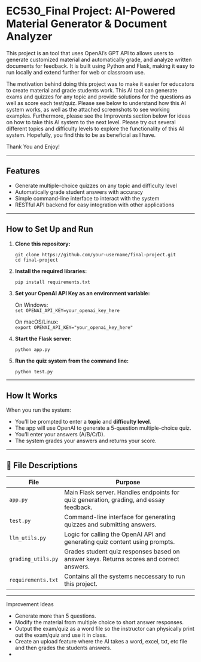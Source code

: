 # EC530_Final Project: AI-Powered Material Generator & Document Analyzer

This project is an tool that uses OpenAI’s GPT API to allows users to generate customized material and automatically grade, and analyze written documents for feedback. It is built using Python and Flask, making it easy to run locally and extend further for web or classroom use.

The motivation behind doing this project was to make it easier for educators to create material and grade students work. This AI tool can generate exams and quizzes for any topic and provide solutions for the questions as well as score each test/quiz. Please see below to understand how this AI system works, as well as the attached screenshots to see working examples. Furthermore, please see the Improvents section below for ideas on how to take this AI system to the next level. 
Please try out several different topics and difficulty levels to explore the functionality of this AI system. Hopefully, you find this to be as beneficial as I have. 

Thank You and Enjoy!

---

## Features

- Generate multiple-choice quizzes on any topic and difficulty level  
- Automatically grade student answers with accuracy  
- Simple command-line interface to interact with the system  
- RESTful API backend for easy integration with other applications  

---

## How to Set Up and Run

1. **Clone this repository:**

   `git clone https://github.com/your-username/final-project.git`  
   `cd final-project`

2. **Install the required libraries:**

   `pip install requirements.txt`

3. **Set your OpenAI API Key as an environment variable:**

   On Windows:  
   `set OPENAI_API_KEY=your_openai_key_here`

   On macOS/Linux:  
   `export OPENAI_API_KEY="your_openai_key_here"`

5. **Start the Flask server:**

   `python app.py`

6. **Run the quiz system from the command line:**

   `python test.py`

---

## How It Works

When you run the system:

- You’ll be prompted to enter a **topic** and **difficulty level**.  
- The app will use OpenAI to generate a 5-question multiple-choice quiz.  
- You’ll enter your answers (A/B/C/D).  
- The system grades your answers and returns your score.  

---

## 📂 File Descriptions

| File               | Purpose |
|--------------------|---------|
| `app.py`           | Main Flask server. Handles endpoints for quiz generation, grading, and essay feedback. |
| `test.py`          | Command-line interface for generating quizzes and submitting answers. |
| `llm_utils.py`     | Logic for calling the OpenAI API and generating quiz content using prompts. |
| `grading_utils.py` | Grades student quiz responses based on answer keys. Returns scores and correct answers. |
| `requirements.txt` | Contains all the systems neccessary to run this project. |

---

Improvement Ideas
- Generate more than 5 questions.
- Modify the material from multiple choice to short answer responses.
- Output the exam/quiz as a word file so the instructor can physically print out the exam/quiz and use it in class.
- Create an upload feature where the AI takes a word, excel, txt, etc file and then grades the students answers.
- 
